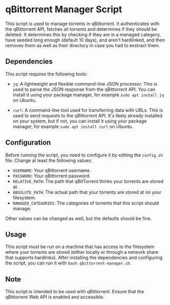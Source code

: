 # qBittorrent Manager Script

This script is used to manage torrents in qBittorrent. It authenticates with the qBittorrent API, fetches all torrents and determines if they should be deleted. It determines this by checking if they are in a managed category, have seeded long enough (default 10 days), and aren't hardlinked, and then removes them as well as their directory in case you had to exstract them.

## Dependencies

This script requires the following tools:

- `jq`: A lightweight and flexible command-line JSON processor. This is used to parse the JSON response from the qBittorrent API. You can install it using your package manager, for example `sudo apt install jq` on Ubuntu.

- `curl`: A command-line tool used for transferring data with URLs. This is used to send requests to the qBittorrent API. It's likely already installed on your system, but if not, you can install it using your package manager, for example `sudo apt install curl` on Ubuntu.

## Configuration

Before running the script, you need to configure it by editing the `config.sh` file. Change at least the following values:

- `USERNAME`: Your qBittorrent username.
- `PASSWORD`: Your qBittorrent password.
- `RELATIVE_PATH`: The path that qBitTorrent thinks your torrents are stored at.
- `ABSOLUTE_PATH`: The actual path that your torrents are stored at on your filesystem.
- `MANAGED_CATEGORIES`: The categories of torrents that this script should manage.

Other values can be changed as well, but the defaults should be fine.

## Usage

This script must be run on a machine that has access to the filesystem where your torrents are stored (either locally or through a network share that supports hardlinks). After installing the dependencies and configuring the script, you can run it with `bash qbittorrent-manager.sh`.

## Note

This script is intended to be used with qBittorrent. Ensure that the qBittorrent Web API is enabled and accessible.